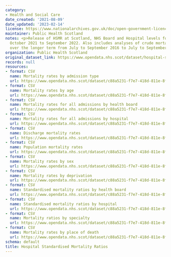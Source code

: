 ```yaml
---
category:
- Health and Social Care
date_created: '2021-08-09'
date_updated: '2023-02-14'
license: https://www.nationalarchives.gov.uk/doc/open-government-licence/version/3/
maintainer: Public Health Scotland
notes: <p>Release of HSMR at Scotland, NHS Board and Hospital levels for the period
  October 2021 to September 2022. Also includes analyses of crude mortality trends
  over the longer term from July to September 2016 to July to September 2022.</p>
organization: Public Health Scotland
original_dataset_link: https://www.opendata.nhs.scot/dataset/hospital-standardised-mortality-ratios
records: null
resources:
- format: CSV
  name: Mortality rates by admission type
  url: https://www.opendata.nhs.scot/dataset/c88a5231-f7e7-418d-811e-8fc2bec79787/resource/dc09221b-57cd-4fbb-b1ec-d1ec8607d4bc/download/2023-02-14_admissions_type_open_data.csv
- format: CSV
  name: Mortality rates by age
  url: https://www.opendata.nhs.scot/dataset/c88a5231-f7e7-418d-811e-8fc2bec79787/resource/0af7aecb-528c-4214-b86d-87370c0fa2b7/download/2023-02-14_age_group_open_data.csv
- format: CSV
  name: Mortality rates for all admissions by health board
  url: https://www.opendata.nhs.scot/dataset/c88a5231-f7e7-418d-811e-8fc2bec79787/resource/5e19bfcc-814a-4ab5-91de-0863be84ebfb/download/2023-02-14_all_admissions_open_data_hb.csv
- format: CSV
  name: Mortality rates for all admissions by hospital
  url: https://www.opendata.nhs.scot/dataset/c88a5231-f7e7-418d-811e-8fc2bec79787/resource/1340bc5f-33a0-4be2-87a4-0e1738547b38/download/2023-02-14_all_admissions_open_data_hosp.csv
- format: CSV
  name: Discharge mortality rates
  url: https://www.opendata.nhs.scot/dataset/c88a5231-f7e7-418d-811e-8fc2bec79787/resource/64347580-f69f-49a0-acc9-b509bbceab58/download/2023-02-14_discharge_open_data.csv
- format: CSV
  name: Population mortality rates
  url: https://www.opendata.nhs.scot/dataset/c88a5231-f7e7-418d-811e-8fc2bec79787/resource/ec2af2be-87b6-4df8-b76c-7dd46061f5be/download/2023-02-14_pop_open_data.csv
- format: CSV
  name: Mortality rates by sex
  url: https://www.opendata.nhs.scot/dataset/c88a5231-f7e7-418d-811e-8fc2bec79787/resource/cc1488be-b6b3-4bb2-9245-8307ca92056f/download/2023-02-14_sex_open_data.csv
- format: CSV
  name: Mortality rates by deprivation
  url: https://www.opendata.nhs.scot/dataset/c88a5231-f7e7-418d-811e-8fc2bec79787/resource/b409ca3c-c6e3-4c3b-8910-fedabe2c8e6e/download/2023-02-14_simd_open_data.csv
- format: CSV
  name: Standardised mortality ratios by health board
  url: https://www.opendata.nhs.scot/dataset/c88a5231-f7e7-418d-811e-8fc2bec79787/resource/1dbd64b9-9e9f-4268-a083-4a2480ed2da3/download/2023-02-14_smr_open_data_hb.csv
- format: CSV
  name: Standardised mortality ratios by hospital
  url: https://www.opendata.nhs.scot/dataset/c88a5231-f7e7-418d-811e-8fc2bec79787/resource/8381c6f3-21b1-4db6-9c12-fa464c9e4aa4/download/2023-02-14_smr_open_data_hosp.csv
- format: CSV
  name: Mortality ratios by specialty
  url: https://www.opendata.nhs.scot/dataset/c88a5231-f7e7-418d-811e-8fc2bec79787/resource/f46655f0-7d4d-4fba-95f1-76047cb84953/download/2023-02-14_spec_open_data.csv
- format: CSV
  name: Mortality rates by place of death
  url: https://www.opendata.nhs.scot/dataset/c88a5231-f7e7-418d-811e-8fc2bec79787/resource/0f906b20-3e3d-4c0e-b6d4-23b74f209ec6/download/2023-02-14_place_open_data.csv
schema: default
title: Hospital Standardised Mortality Ratios
---
```

